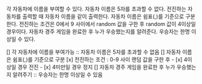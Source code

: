 각 자동차에 이름을 부여할 수 있다. 자동차 이름은 5자를 초과할 수 없다.
전진하는 자동차를 출력할 때 자동차 이름을 같이 출력한다.
자동차 이름은 쉼표(,)를 기준으로 구분한다.
전진하는 조건은 0에서 9 사이에서 random 값을 구한 후 random 값이 4이상일 경우이다.
자동차 경주 게임을 완료한 후 누가 우승했는지를 알려준다. 우승자는 한명 이상일 수 있다.


[] 각 자동차에 이름을 부여가능 :: 자동차 이름은 5자를 초과할 수 없음
[] 자동차 이름은 쉼표(,)를 기준으로 구분
[x] 전진하는 조건 : 0-9 사이 랜덤 값을 구한 후
    - [x] 4이상일 경우 전진
    - [x] 4미만일 경우 정지
[] 자동차 경주 게임을 완료한 후 누가 우승했는지 알려주기 :: 우승자는 한명 이상일 수 있음





